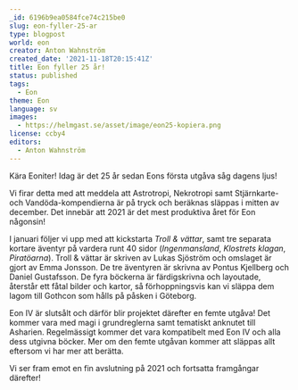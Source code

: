 ```yaml
---
_id: 6196b9ea0584fce74c215be0
slug: eon-fyller-25-ar
type: blogpost
world: eon
creator: Anton Wahnström
created_date: '2021-11-18T20:15:41Z'
title: Eon fyller 25 år!
status: published
tags:
  - Eon
theme: Eon
language: sv
images:
  - https://helmgast.se/asset/image/eon25-kopiera.png
license: ccby4
editors:
  - Anton Wahnström
---
```

Kära Eoniter! Idag är det 25 år sedan Eons första utgåva såg dagens ljus!

Vi firar detta med att meddela att Astrotropi, Nekrotropi samt Stjärnkarte- och Vandöda-kompendierna är på tryck och beräknas släppas i mitten av december. Det innebär att 2021 är det mest produktiva året för Eon någonsin!

I januari följer vi upp med att kickstarta _Troll & vättar_, samt tre separata kortare äventyr på vardera runt 40 sidor (_Ingenmansland_, _Klostrets klagan_, _Piratöarna_). Troll & vättar är skriven av Lukas Sjöström och omslaget är gjort av Emma Jonsson. De tre äventyren är skrivna av Pontus Kjellberg och Daniel Gustafsson. De fyra böckerna är färdigskrivna och layoutade, återstår ett fåtal bilder och kartor, så förhoppningsvis kan vi släppa dem lagom till Gothcon som hålls på påsken i Göteborg.  

Eon IV är slutsålt och därför blir projektet därefter en femte utgåva! Det kommer vara med magi i grundreglerna samt tematiskt anknutet till Asharien. Regelmässigt kommer det vara kompatibelt med Eon IV och alla dess utgivna böcker. Mer om den femte utgåvan kommer att släppas allt eftersom vi har mer att berätta.  

Vi ser fram emot en fin avslutning på 2021 och fortsatta framgångar därefter!
